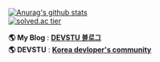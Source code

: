 [![Anurag's github stats](https://github-readme-stats.vercel.app/api?username=winterlood&theme=highcontrast&count_private=true&hide=stars)](https://github.com/anuraghazra/github-readme-stats)<br/>
[![solved.ac tier](http://mazassumnida.wtf/api/v2/generate_badge?boj=winterlood)](https://solved.ac/winterlood)


**🌎 My Blog** : [**DEVSTU 블로그**](https://blog.naver.com/king1997)  
**🌎 DEVSTU** : [**Korea devloper's community**](https://devstu.co.kr)
<!--
**sg05138/sg05138** is a ✨ _special_ ✨ repository because its `README.md` (this file) appears on your GitHub profile.

Here are some ideas to get you started:

- 🔭 I’m currently working on ...
- 🌱 I’m currently learning ...
- 👯 I’m looking to collaborate on ...
- 🤔 I’m looking for help with ...
- 💬 Ask me about ...
- 📫 How to reach me: ...
- 😄 Pronouns: ...
- ⚡ Fun fact: ...
-->
<!--
**winterlood/winterlood** is a ✨ _special_ ✨ repository because its `README.md` (this file) appears on your GitHub profile.

Here are some ideas to get you started:

- 🔭 I’m currently working on ...
- 🌱 I’m currently learning ...
- 👯 I’m looking to collaborate on ...
- 🤔 I’m looking for help with ...
- 💬 Ask me about ...
- 📫 How to reach me: ...
- 😄 Pronouns: ...
- ⚡ Fun fact: ...
-->
